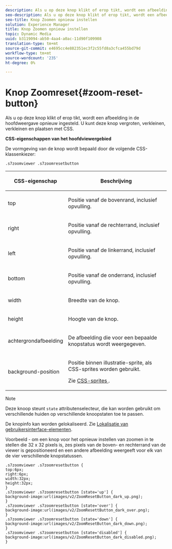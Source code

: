 ```yaml
---
description: Als u op deze knop klikt of erop tikt, wordt een afbeelding in de hoofdweergave opnieuw ingesteld. U kunt deze knop vergroten, verkleinen, verkleinen en plaatsen met CSS.
seo-description: Als u op deze knop klikt of erop tikt, wordt een afbeelding in de hoofdweergave opnieuw ingesteld. U kunt deze knop vergroten, verkleinen, verkleinen en plaatsen met CSS.
seo-title: Knop Zoomen opnieuw instellen
solution: Experience Manager
title: Knop Zoomen opnieuw instellen
topic: Dynamic Media
uuid: b3119094-ab50-4aa4-a0ac-11d90f109908
translation-type: tm+mt
source-git-commit: e4695cc4e882351ec3f2c55fd8a3cfca455bd79d
workflow-type: tm+mt
source-wordcount: '235'
ht-degree: 0%

---
```



# Knop Zoomreset{#zoom-reset-button}

Als u op deze knop klikt of erop tikt, wordt een afbeelding in de hoofdweergave opnieuw ingesteld. U kunt deze knop vergroten, verkleinen, verkleinen en plaatsen met CSS.

<!--<a id="section_061E550C1C1D4DB2BD663A898895B38C"></a>-->

**CSS-eigenschappen van het hoofdviewergebied**

De vormgeving van de knop wordt bepaald door de volgende CSS-klassenkiezer:

```
.s7zoomviewer .s7zoomresetbutton
```

<table id="table_94EE3F5BBE4547C0B4943471CEE7EDE4"> 
 <thead> 
  <tr> 
   <th colname="col1" class="entry"> <p> CSS-eigenschap </p> </th> 
   <th colname="col2" class="entry"> <p>Beschrijving </p> </th> 
  </tr> 
 </thead>
 <tbody> 
  <tr> 
   <td colname="col1"> <p> <span class="codeph"> top  </span> </p> </td> 
   <td colname="col2"> <p>Positie vanaf de bovenrand, inclusief opvulling. </p> </td> 
  </tr> 
  <tr> 
   <td colname="col1"> <p> <span class="codeph"> right  </span> </p> </td> 
   <td colname="col2"> <p>Positie vanaf de rechterrand, inclusief opvulling. </p> </td> 
  </tr> 
  <tr> 
   <td colname="col1"> <p> <span class="codeph"> left  </span> </p> </td> 
   <td colname="col2"> <p>Positie vanaf de linkerrand, inclusief opvulling. </p> </td> 
  </tr> 
  <tr> 
   <td colname="col1"> <p> <span class="codeph"> bottom  </span> </p> </td> 
   <td colname="col2"> <p>Positie vanaf de onderrand, inclusief opvulling. </p> </td> 
  </tr> 
  <tr> 
   <td colname="col1"> <p> <span class="codeph"> width </span> </p> </td> 
   <td colname="col2"> <p>Breedte van de knop. </p> </td> 
  </tr> 
  <tr> 
   <td colname="col1"> <p> <span class="codeph"> height  </span> </p> </td> 
   <td colname="col2"> <p>Hoogte van de knop. </p> </td> 
  </tr> 
  <tr> 
   <td colname="col1"> <p> <span class="codeph"> achtergrondafbeelding  </span> </p> </td> 
   <td colname="col2"> <p>De afbeelding die voor een bepaalde knopstatus wordt weergegeven. </p> </td> 
  </tr> 
  <tr> 
   <td colname="col1"> <p> <span class="codeph"> background-position  </span> </p> </td> 
   <td colname="col2"> <p> Positie binnen illustratie-sprite, als CSS-sprites worden gebruikt. </p> <p>Zie <a href="../../../c-html5-s7-aem-asset-viewers/c-html5-flyout-viewer-20-about/c-html5-flyout-viewer-20-customizingviewer/c-html5-flyout-viewer-20-customizingviewer.md#section-0711ece44a4740168cfd7624c9010bd1" format="dita" scope="local"> CSS-sprites </a>. </p> </td> 
  </tr> 
 </tbody> 
</table>

>[!NOTE]
>
>Deze knoop steunt `state` attributenselecteur, die kan worden gebruikt om verschillende huiden op verschillende knoopstaten toe te passen.

De knopinfo kan worden gelokaliseerd. Zie [Lokalisatie van gebruikersinterface-elementen](../../../c-html5-s7-aem-asset-viewers/c-html5-20-zoom-viewer-about/c-html5-20-zoom-viewer-localization.md#concept-cbfc39344c494eb7b9f6a272cff0cc74).

Voorbeeld - om een knop voor het opnieuw instellen van zoomen in te stellen die 32 x 32 pixels is, zes pixels van de boven- en rechterrand van de viewer is gepositioneerd en een andere afbeelding weergeeft voor elk van de vier verschillende knopstatussen.

```
.s7zoomviewer .s7zoomresetbutton { 
top:6px; 
right:6px; 
width:32px; 
height:32px; 
} 
.s7zoomviewer .s7zoomresetbutton [state='up'] { 
background-image:url(images/v2/ZoomResetButton_dark_up.png); 
} 
.s7zoomviewer .s7zoomresetbutton [state='over'] {  
background-image:url(images/v2/ZoomResettButton_dark_over.png); 
} 
.s7zoomviewer .s7zoomresetbutton [state='down'] {  
background-image:url(images/v2/ZoomResetButton_dark_down.png); 
} 
.s7zoomviewer .s7zoomresetbutton [state='disabled'] { 
background-image:url(images/v2/ZoomResetButton_dark_disabled.png); 
}
```

